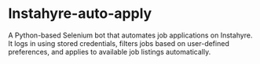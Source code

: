 # Instahyre-auto-apply
A Python-based Selenium bot that automates job applications on Instahyre. It logs in using stored credentials, filters jobs based on user-defined preferences, and applies to available job listings automatically.
